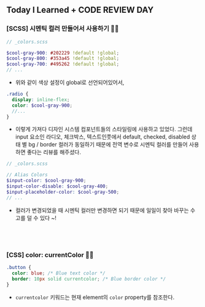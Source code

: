 ## Today I Learned + CODE REVIEW DAY

### [SCSS] 시멘틱 컬러 만들어서 사용하기 👩‍💻

```scss
// _colors.scss

$cool-gray-900: #202229 !default !global;
$cool-gray-800: #353a45 !default !global;
$cool-gray-700: #495262 !default !global;
// ...
```

- 위와 같이 색상 설정이 global로 선언되어있어서,

```scss
.radio {
  display: inline-flex;
  color: $cool-gray-900;
  //...
}
```

- 이렇게 가져다 디자인 시스템 컴포넌트들의 스타일링에 사용하고 있었다. 그런데 input 요소인 라디오, 체크박스, 텍스트인풋에서 default, checked, disabled 상태 별 bg / border 컬러가 동일하기 때문에 전역 변수로 시멘틱 컬러를 만들어 사용하면 좋다는 리뷰를 해주셨다.

```scss
// _colors.scss

// Alias Colors
$input-color: $cool-gray-900;
$input-color-disable: $cool-gray-400;
$input-placeholder-color: $cool-gray-500;
// ...
```

- 컬러가 변경되었을 때 시멘틱 컬러만 변경하면 되기 때문에 일일이 찾아 바꾸는 수고를 덜 수 있다 ~!

## <br />

### [CSS] color: currentColor 👩‍💻

```css
.button {
  color: blue; /* Blue text color */
  border: 10px solid currentcolor; /* Blue border color */
}
```

- `currentcolor` 키워드는 현재 element의 `color` property를 참조한다.
